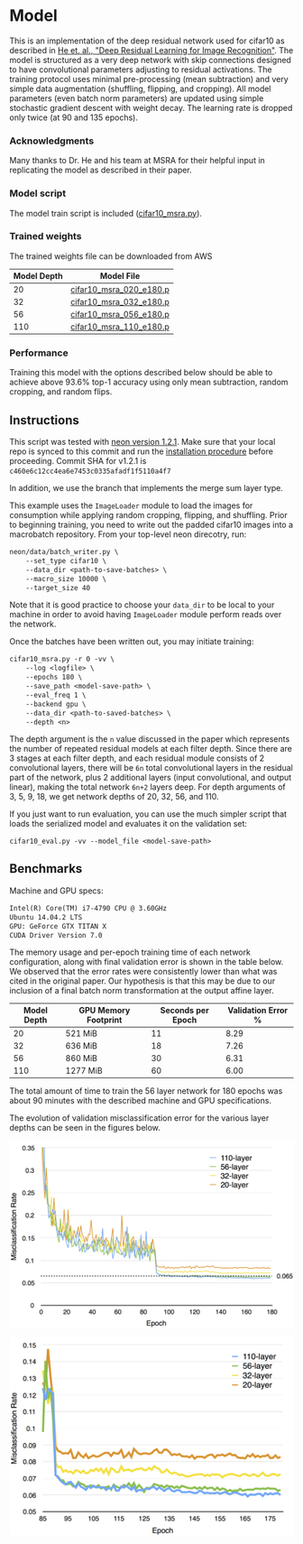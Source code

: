 # Model
This is an implementation of the deep residual network used for cifar10 as described in [He et. al.,
"Deep Residual Learning for Image Recognition"](http://arxiv.org/abs/1512.03385).  The model is
structured as a very deep network with skip connections designed to have convolutional parameters
adjusting to residual activations.  The training protocol uses minimal pre-processing (mean
subtraction) and very simple data augmentation (shuffling, flipping, and cropping).  All model
parameters (even batch norm parameters) are updated using simple stochastic gradient descent with
weight decay.  The learning rate is dropped only twice (at 90 and 135 epochs).

### Acknowledgments
Many thanks to Dr. He and his team at MSRA for their helpful input in replicating the model as
described in their paper.

### Model script
The model train script is included ([cifar10_msra.py](./cifar10_msra.py)).

### Trained weights
The trained weights file can be downloaded from AWS

| Model Depth | Model File |
| ----------- | ---------- |
|  20 | [cifar10_msra_020_e180.p](https://s3-us-west-1.amazonaws.com/nervana-modelzoo/cifar10_msra_e180.p) |
|  32 | [cifar10_msra_032_e180.p](https://s3-us-west-1.amazonaws.com/nervana-modelzoo/cifar10_msra_e180.p) |
|  56 | [cifar10_msra_056_e180.p](https://s3-us-west-1.amazonaws.com/nervana-modelzoo/cifar10_msra_e180.p) |
| 110 | [cifar10_msra_110_e180.p][S3_WEIGHTS_FILE] |

[S3_WEIGHTS_FILE]: https://s3-us-west-1.amazonaws.com/nervana-modelzoo/cifar10_msra_e180.p

### Performance
Training this model with the options described below should be able to achieve above 93.6% top-1
accuracy using only mean subtraction, random cropping, and random flips.

## Instructions
This script was tested with [neon version 1.2.1](https://github.com/NervanaSystems/neon/tree/v1.2.1).
Make sure that your local repo is synced to this commit and run the [installation
procedure](http://neon.nervanasys.com/docs/latest/user_guide.html#installation) before proceeding.
Commit SHA for v1.2.1 is  `c460e6c12cc4ea6e7453c0335afadf1f5110a4f7`

In addition, we use the branch that implements the merge sum layer type.

This example uses the `ImageLoader` module to load the images for consumption while applying random
cropping, flipping, and shuffling.  Prior to beginning training, you need to write out the padded
cifar10 images into a macrobatch repository.  From your top-level neon direcotry, run:

```
neon/data/batch_writer.py \
    --set_type cifar10 \
    --data_dir <path-to-save-batches> \
    --macro_size 10000 \
    --target_size 40
```

Note that it is good practice to choose your `data_dir` to be local to your machine in order to
avoid having `ImageLoader` module perform reads over the network.

Once the batches have been written out, you may initiate training:
```
cifar10_msra.py -r 0 -vv \
    --log <logfile> \
    --epochs 180 \
    --save_path <model-save-path> \
    --eval_freq 1 \
    --backend gpu \
    --data_dir <path-to-saved-batches> \
    --depth <n>
```

The depth argument is the `n` value discussed in the paper which represents the number of repeated
residual models at each filter depth.  Since there are 3 stages at each filter depth, and each
residual module consists of 2 convolutional layers, there will be `6n` total convolutional layers
in the residual part of the network, plus 2 additional layers (input convolutional, and output
linear), making the total network `6n+2` layers deep.  For depth arguments of 3, 5, 9, 18, we get
network depths of 20, 32, 56, and 110.

If you just want to run evaluation, you can use the much simpler script that loads the serialized
model and evaluates it on the validation set:

```
cifar10_eval.py -vv --model_file <model-save-path>
```

## Benchmarks
Machine and GPU specs:
```
Intel(R) Core(TM) i7-4790 CPU @ 3.60GHz
Ubuntu 14.04.2 LTS
GPU: GeForce GTX TITAN X
CUDA Driver Version 7.0
```

The memory usage and per-epoch training time of each network configuration, along with final
validation error is shown in the table below.  We observed that the error rates were consistently
lower than what was cited in the original paper.  Our hypothesis is that this may be due to our
inclusion of a final batch norm transformation at the output affine layer.

| Model Depth  | GPU Memory Footprint | Seconds per Epoch | Validation Error % |
| ------------ | -------------------- | ----------------- | ------------------ |
|  20 |  521 MiB | 11 | 8.29 |
|  32 |  636 MiB | 18 | 7.26 |
|  56 |  860 MiB | 30 | 6.31 |
| 110 | 1277 MiB | 60 | 6.00 |

The total amount of time to train the 56 layer network for 180 epochs was about 90 minutes with the
described machine and GPU specifications.

The evolution of validation misclassification error for the various layer depths can be seen in the
figures below.

![validation error](./val_error.png)

![validation error zoom](./val_error_zoom.png)
